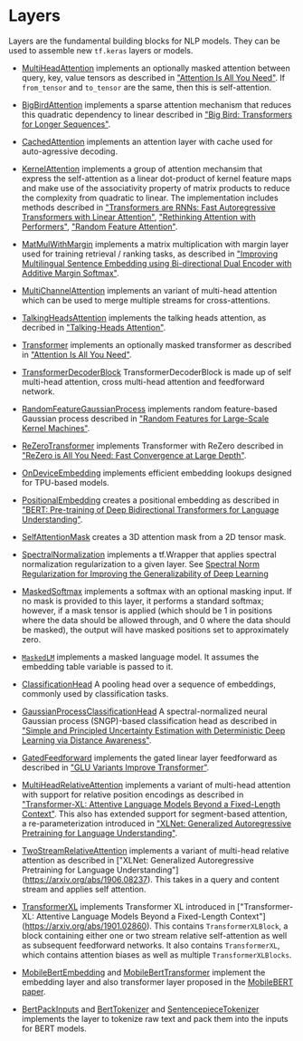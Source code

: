# Layers

Layers are the fundamental building blocks for NLP models. They can be used to
assemble new `tf.keras` layers or models.

*   [MultiHeadAttention](attention.py) implements an optionally masked attention
    between query, key, value tensors as described in
    ["Attention Is All You Need"](https://arxiv.org/abs/1706.03762). If
    `from_tensor` and `to_tensor` are the same, then this is self-attention.

*   [BigBirdAttention](bigbird_attention.py) implements a sparse attention
    mechanism that reduces this quadratic dependency to linear described in
    ["Big Bird: Transformers for Longer Sequences"](https://arxiv.org/abs/2007.14062).

*   [CachedAttention](attention.py) implements an attention layer with cache
    used for auto-agressive decoding.

*   [KernelAttention](kernel_attention.py) implements a group of attention
    mechansim that express the self-attention as a linear dot-product of
    kernel feature maps and make use of the associativity property of
    matrix products to reduce the complexity from quadratic to linear. The
    implementation includes methods described in ["Transformers are RNNs:
    Fast Autoregressive Transformers with Linear Attention"](https://arxiv.org/abs/2006.16236),
    ["Rethinking Attention with Performers"](https://arxiv.org/abs/2009.14794),
    ["Random Feature Attention"](https://openreview.net/pdf?id=QtTKTdVrFBB).

*   [MatMulWithMargin](mat_mul_with_margin.py) implements a matrix
    multiplication with margin layer used for training retrieval / ranking
    tasks, as described in ["Improving Multilingual Sentence Embedding using
    Bi-directional Dual Encoder with Additive Margin
    Softmax"](https://www.ijcai.org/Proceedings/2019/0746.pdf).

*   [MultiChannelAttention](multi_channel_attention.py) implements an variant of
    multi-head attention which can be used to merge multiple streams for
    cross-attentions.

*   [TalkingHeadsAttention](talking_heads_attention.py) implements the talking
    heads attention, as decribed in
    ["Talking-Heads Attention"](https://arxiv.org/abs/2003.02436).

*   [Transformer](transformer.py) implements an optionally masked transformer as
    described in
    ["Attention Is All You Need"](https://arxiv.org/abs/1706.03762).

*   [TransformerDecoderBlock](transformer.py) TransformerDecoderBlock is made up
    of self multi-head attention, cross multi-head attention and feedforward
    network.

*   [RandomFeatureGaussianProcess](gaussian_process.py) implements random
    feature-based Gaussian process described in ["Random Features for
     Large-Scale Kernel Machines"](https://people.eecs.berkeley.edu/~brecht/papers/07.rah.rec.nips.pdf).

*   [ReZeroTransformer](rezero_transformer.py) implements Transformer with
    ReZero described in
    ["ReZero is All You Need: Fast Convergence at Large Depth"](https://arxiv.org/abs/2003.04887).

*   [OnDeviceEmbedding](on_device_embedding.py) implements efficient embedding
    lookups designed for TPU-based models.

*   [PositionalEmbedding](position_embedding.py) creates a positional embedding
    as described in ["BERT: Pre-training of Deep Bidirectional Transformers for
    Language Understanding"](https://arxiv.org/abs/1810.04805).

*   [SelfAttentionMask](self_attention_mask.py) creates a 3D attention mask from
    a 2D tensor mask.

*   [SpectralNormalization](spectral_normalization.py) implements a tf.Wrapper
    that applies spectral normalization regularization to a given layer. See
    [Spectral Norm Regularization for Improving the Generalizability of
     Deep Learning](https://arxiv.org/abs/1705.10941)

*   [MaskedSoftmax](masked_softmax.py) implements a softmax with an optional
    masking input. If no mask is provided to this layer, it performs a standard
    softmax; however, if a mask tensor is applied (which should be 1 in
    positions where the data should be allowed through, and 0 where the data
    should be masked), the output will have masked positions set to
    approximately zero.

*   [`MaskedLM`](masked_lm.py) implements a masked language model. It assumes
    the embedding table variable is passed to it.

*   [ClassificationHead](cls_head.py) A pooling head over a sequence of
    embeddings, commonly used by classification tasks.

*   [GaussianProcessClassificationHead](cls_head.py) A spectral-normalized
    neural Gaussian process (SNGP)-based classification head as described in
    ["Simple and Principled Uncertainty Estimation with Deterministic Deep
     Learning via Distance Awareness"](https://arxiv.org/abs/2006.10108).

*   [GatedFeedforward](gated_feedforward.py) implements the gated linear layer
    feedforward as described in
    ["GLU Variants Improve Transformer"](https://arxiv.org/abs/2002.05202).

*   [MultiHeadRelativeAttention](relative_attention.py) implements a variant
    of multi-head attention with support for relative position encodings as
    described in ["Transformer-XL: Attentive Language Models Beyond a
    Fixed-Length Context"](https://arxiv.org/abs/1901.02860). This also has
    extended support for segment-based attention, a re-parameterization
    introduced in ["XLNet: Generalized Autoregressive Pretraining for Language
    Understanding"](https://arxiv.org/abs/1906.08237).

*   [TwoStreamRelativeAttention](relative_attention.py) implements a variant
    of multi-head relative attention as described in ["XLNet: Generalized
    Autoregressive Pretraining for Language Understanding"]
    (https://arxiv.org/abs/1906.08237). This takes in a query and content
    stream and applies self attention.

*   [TransformerXL](transformer_xl.py) implements Transformer XL introduced in
    ["Transformer-XL: Attentive Language Models Beyond a Fixed-Length Context"]
    (https://arxiv.org/abs/1901.02860). This contains `TransformerXLBlock`, a
    block containing either one or two stream relative self-attention as well as
    subsequent feedforward networks. It also contains `TransformerXL`, which
    contains attention biases as well as multiple `TransformerXLBlocks`.

*   [MobileBertEmbedding](mobile_bert_layers.py) and
    [MobileBertTransformer](mobile_bert_layers.py) implement the embedding layer
    and also transformer layer proposed in the
    [MobileBERT paper](https://arxiv.org/pdf/2004.02984.pdf).

*   [BertPackInputs](text_layers.py) and
    [BertTokenizer](text_layers.py) and [SentencepieceTokenizer](text_layers.py)
    implements the layer to tokenize raw text and pack them into the inputs for
    BERT models.
